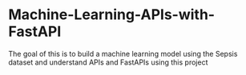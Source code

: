 # Machine-Learning-APIs-with-FastAPI
The goal of this is to build a machine learning model using the Sepsis dataset and understand APIs and FastAPIs  using this project
